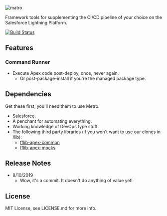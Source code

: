 ![matro](https://i.imgur.com/YAnb0yE.png)

Framework tools for supplementing the CI/CD pipeline of your choice on the Salesforce Lightning Platform. 

[![Build Status](https://travis-ci.org/cceremuga/Metro.svg?branch=master)](https://travis-ci.org/cceremuga/Metro)

## Features

### Command Runner

* Execute Apex code post-deploy, once, never again.
  * Or post-package-install if you're the managed package type.

## Dependencies

Get these first, you'll need them to use Metro.

* Salesforce.
* A penchant for automating everything.
* Working knowledge of DevOps type stuff.
* The following third party libraries (if you won't want to use our clones in /lib):
  * [fflib-apex-common](https://github.com/financialforcedev/fflib-apex-common)
  * [fflib-apex-mocks](https://github.com/financialforcedev/fflib-apex-mocks)

## Release Notes

* 8/10/2019
  * Wow, it's a commit. It doesn't do anything of value yet!

## License

MIT License, see LICENSE.md for more info.